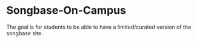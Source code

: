 # Songbase-On-Campus
The goal is for students to be able to have a limited/curated version of the songbase site.
